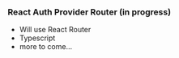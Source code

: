 ### React Auth Provider Router (in progress)

- Will use React Router
- Typescript
- more to come...
